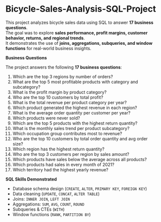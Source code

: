 # Bicycle-Sales-Analysis-SQL-Project
This project analyzes bicycle sales data  using SQL to answer **17 business questions**.  
The goal was to explore **sales performance, profit margins, customer behavior, returns, and regional trends**.  
It demonstrates the use of **joins, aggregations, subqueries, and window functions** for real-world business insights.




**Business Questions**

The project answers the following **17 business questions**:

1. Which are the top 3 regions by number of orders?  
2. What are the top 5 most profitable products with category and subcategory?  
3. What is the profit margin by product category?  
4. Who are the top 10 customers by total profit?  
5. What is the total revenue per product category per year?  
6. Which product generated the highest revenue in each region?  
7. What is the average order quantity per customer per year?  
8. Which products were never sold?  
9. Which are the top 5 products with the highest return quantity?  
10. What is the monthly sales trend per product subcategory?  
11. Which occupation group contributes most to revenue?  
12. Who are the top 10 customers by total order quantity and avg order size?  
13. Which region has the highest return quantity?  
14. Who are the top 3 customers per region by sales amount?  
15. Which products have sales below the average across all products?  
16. Which products had sales in every month of 2021?  
17. Which territory had the highest yearly revenue?



**SQL Skills Demonstrated**
- Database schema design (`CREATE`, `ALTER`, `PRIMARY KEY`, `FOREIGN KEY`)  
- Data cleaning (`UPDATE`, `CONCAT`, `ALTER TABLE`)  
- Joins: `INNER JOIN`, `LEFT JOIN`  
- Aggregations: `SUM`, `AVG`, `COUNT`, `ROUND`  
- Subqueries & CTEs (`WITH`)  
- Window functions (`RANK`, `PARTITION BY`) 
